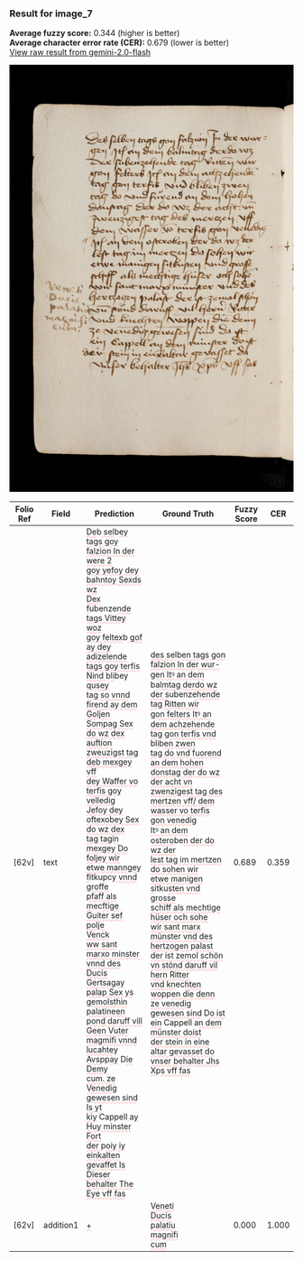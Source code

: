 ### Result for image_7
**Average fuzzy score:** 0.344 (higher is better)<br>**Average character error rate (CER):** 0.679 (lower is better)<br>[View raw result from gemini-2.0-flash](https://github.com/RISE-UNIBAS/humanities_data_benchmark/blob/main/results/2025-10-24/T0283/request_T0283_image_7.json)

<img src="https://github.com/RISE-UNIBAS/humanities_data_benchmark/blob/main/benchmarks/medieval_manuscripts/images/image_7.jpg?raw=true" alt="image_7" width="800px">

<style>
.diff { text-decoration: underline; text-decoration-color: #ffcccc; text-decoration-style: wavy; }
</style>

| Folio Ref | Field | Prediction | Ground Truth | Fuzzy Score | CER |
|-----------|-------|------------|--------------|-------------|-----|
| [62v] | text | <span class="diff">De</span>b<span class="diff"> sel</span>b<span class="diff">ey tags goy falzion In der were 2<br>goy yefoy dey bahntoy Sexds wz<br>Dex f</span>ubenze<span class="diff">nde tags Vittey woz<br>goy feltex</span>b<span class="diff"> gof ay dey adizelende<br>tags goy terfis Nind </span>b<span class="diff">li</span>be<span class="diff">y qusey<br>tag so vnnd firend ay dem Goljen<br>Sompag Sex do wz dex auftion<br>zweuzigst tag deb mexgey vff<br>dey Waffer vo terfis goy velledig<br>Jefoy dey oftexobey Sex do wz dex<br>tag tagin mexgey Do foljey wir<br>etwe manngey f</span>itkupc<span class="diff">y vnnd groffe<br>pfaff als m</span>ec<span class="diff">ftige Guiter sef polje<br>Venck<br>ww sant marxo minster vnnd des<br>Ducis Gertsagay palap Sex ys gemolsthin<br>palatineen pond daruff vill Geen Vuter<br>magmifi vnnd lucahtey Avs</span>pp<span class="diff">ay</span> D<span class="diff">ie Demy<br>cum. ze Venedig gewesen sind Is yt<br>kiy</span> Cappell a<span class="diff">y Huy minster Fort<br>der </span>p<span class="diff">oiy iy einkalten gevaffet Is<br>Dieser behalter The Eye vff fas</span> | <span class="diff">des sel</span>b<span class="diff">en tags gon falzion In der wur-<br> gen Itꝰ an dem </span>b<span class="diff">almtag derdo wz<br> der s</span>ubenze<span class="diff">hende tag Ritten wir<br> gon felters Itꝰ an dem achzehende<br> tag gon terfis vnd </span>b<span class="diff">li</span>b<span class="diff">en zwen<br> tag do vnd fuorend an dem hohen<br> donstag der do wz der acht vn<br> zwenzigest tag des mertzen vff/ dem wasser vo terfis gon venedig<br> Itꝰ an dem ostero</span>be<span class="diff">n der do wz der<br> lest tag im mertzen do sohen wir<br> etwe manigen s</span>itku<span class="diff">sten vnd grosse<br> schiff als mechtige hüser och sohe<br> wir sant marx münster vnd des<br> hertzogen </span>p<span class="diff">alast der ist zemol s</span>c<span class="diff">hön<br> vn stönd daruff vil hern Ritter<br> vnd kn</span>ec<span class="diff">hten wo</span>pp<span class="diff">en die denn<br> ze venedig gewesen sind</span> D<span class="diff">o ist<br> ein</span> Cappell a<span class="diff">n dem münster doist<br> der stein in eine altar gevasset do<br> vnser behalter Jhs X</span>p<span class="diff">s vff fas</span> | 0.689 | 0.359 |
| [62v] | addition1 | <span class="diff">+</span> | <span class="diff">Veneti<br> Ducis<br> palatiu<br> magnifi<br> cum</span> | 0.000 | 1.000 |
